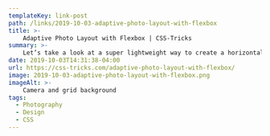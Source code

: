 ```yaml
---
templateKey: link-post
path: /links/2019-10-03-adaptive-photo-layout-with-flexbox
title: >-
    Adaptive Photo Layout with Flexbox | CSS-Tricks
summary: >-
    Let’s take a look at a super lightweight way to create a horizontal masonry effect for a set of arbitrarily-sized photos. Throw any set of photos at it, and they will line up edge-to-edge with no gaps anywhere. 
date: 2019-10-03T14:31:38-04:00
url: https://css-tricks.com/adaptive-photo-layout-with-flexbox/
image: 2019-10-03-adaptive-photo-layout-with-flexbox.png
imageAlt: >-
    Camera and grid background
tags:
  - Photography
  - Design
  - CSS
---
```

